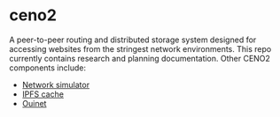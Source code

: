 # ceno2
A peer-to-peer routing and distributed storage system designed for accessing websites from the stringest network environments. This repo currently contains research and planning documentation. Other CENO2 components include:


* [Network simulator](https://github.com/equalitie/ceno2-testbed)
* [IPFS cache](https://github.com/equalitie/ipfs-cache)
* [Ouinet](https://github.com/equalitie/ouinet)

